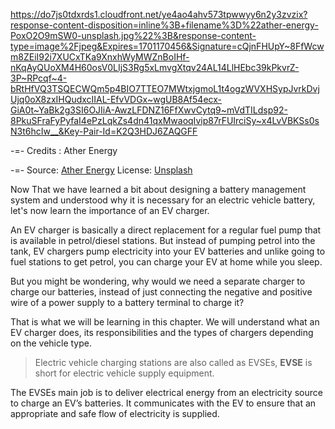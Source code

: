 https://do7js0tdxrds1.cloudfront.net/ye4ao4ahv573tpwwyy6n2y3zvzix?response-content-disposition=inline%3B+filename%3D%22ather-energy-PoxO2O9mSW0-unsplash.jpg%22%3B&response-content-type=image%2Fjpeg&Expires=1701170456&Signature=cQjnFHUpY~8FfWcwm8ZEiI92i7XUCxTKa9XnxhWyMWZnBoIHf-nKqAyQUoXM4H60osV0LIjS3Rg5xLmvgXtqv24AL14LlHEbc39kPkvrZ-3P~RPcqf~4-bRtHfVQ3TSQECWQm5p4BIO7TTEO7MWtxjgmoL1t4ogzWVXHSypJvrkDvjUjq0oX8zxIHQudxcIIAL-EfvVDGx~wgUB8Af54ecx-GiA0t~YaBk2g3SI6OJIiA-AwzLFDNZ16FfXwvCytq9~mVdTILdsp92-8PkuSFraFyPyfaI4ePzLqkZs4dn41qxMwaoqIvip87rFUIrciSy~x4LvVBKSs0sN3t6hcIw__&Key-Pair-Id=K2Q3HDJ6ZAQGFF

-=- Credits :  Ather Energy

-=- Source:  [ Ather Energy](https://unsplash.com/photos/PoxO2O9mSW0)
License:
[Unsplash](https://unsplash.com/license)



Now That we have learned a bit about designing a battery management system and understood why it is necessary for an electric vehicle battery, let's now learn the importance of an EV charger.

An EV charger is basically a direct replacement for a regular fuel pump that is available in petrol/diesel stations. But instead of pumping petrol into the tank, EV chargers pump electricity into your EV batteries and unlike going to fuel stations to get petrol, you can charge your EV at home while you sleep.

But you might be wondering, why would we need a separate charger to charge our batteries, instead of just connecting the negative and positive wire of a power supply to a battery terminal to charge it? 

That is what we will be learning in this chapter. We will understand what an EV charger does, its responsibilities and the types of chargers depending on the vehicle type.

>Electric vehicle charging stations are also called as EVSEs, **EVSE** is short for electric vehicle supply equipment. 

The EVSEs main job is to deliver electrical energy from an electricity source to charge an EV’s batteries. It communicates with the EV to ensure that an appropriate and safe flow of electricity is supplied.